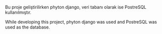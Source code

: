 Bu proje geliştirilirken phyton django, veri tabanı olarak ise PostreSQL kullanılmıştır.


While developing this project, phyton django was used and PostreSQL was used as the database.
